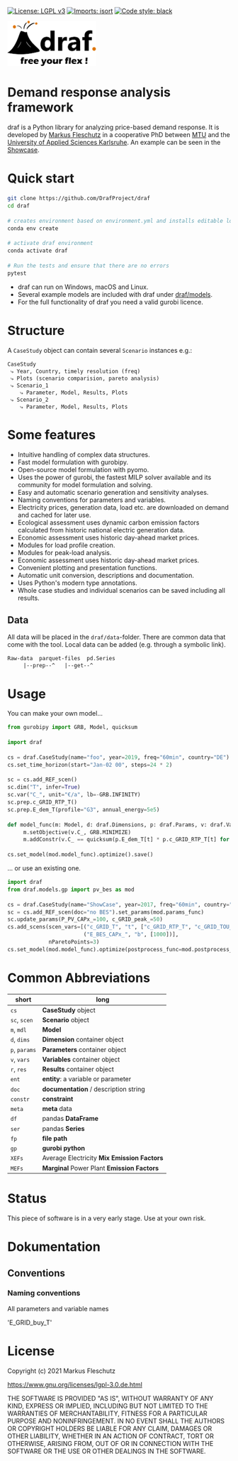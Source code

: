 [![License: LGPL v3](https://img.shields.io/badge/License-LGPL%20v3-blue.svg)](https://www.gnu.org/licenses/lgpl-3.0)
[![Imports: isort](https://img.shields.io/badge/%20imports-isort-%231674b1)](https://pycqa.github.io/isort/)
[![Code style: black](https://img.shields.io/badge/code%20style-black-000000.svg)](https://github.com/psf/black)

<img src="doc/images/all.svg" width="200" alt="draf logo">

# **D**emand **r**esponse **a**nalysis **f**ramework

draf is a Python library for analyzing price-based demand response. It is developed by [Markus Fleschutz](https://www.linkedin.com/in/markus-fleschutz/) in a cooperative PhD between [MTU](https://www.mtu.ie/) and the [University of Applied Sciences Karlsruhe](https://www.h-ka.de/en/). An example can be seen in the [Showcase](https://mfleschutz.github.io/draf-showcase/).

# Quick start

```sh
git clone https://github.com/DrafProject/draf
cd draf

# creates environment based on environment.yml and installs editable local version:
conda env create

# activate draf environment
conda activate draf  

# Run the tests and ensure that there are no errors
pytest
```

- draf can run on Windows, macOS and Linux.
- Several example models are included with draf under [draf/models](draf/models).
- For the full functionality of draf you need a valid gurobi licence.

# Structure

A `CaseStudy` object can contain several `Scenario` instances e.g.:

```none
CaseStudy
 ⤷ Year, Country, timely resolution (freq)
 ⤷ Plots (scenario comparision, pareto analysis)
 ⤷ Scenario_1
    ⤷ Parameter, Model, Results, Plots
 ⤷ Scenario_2
    ⤷ Parameter, Model, Results, Plots
```

# Some features

- Intuitive handling of complex data structures.
- Fast model formulation with gurobipy.
- Open-source model formulation with pyomo.
- Uses the power of gurobi, the fastest MILP solver available and its community for model formulation and solving.
- Easy and automatic scenario generation and sensitivity analyses.
- Naming conventions for parameters and variables.
- Electricity prices, generation data, load etc. are downloaded on demand and cached for later use.
- Ecological assessment uses dynamic carbon emission factors calculated from historic national electric generation data.
- Economic assessment uses historic day-ahead market prices.
- Modules for load profile creation.
- Modules for peak-load analysis.
- Economic assessment uses historic day-ahead market prices.
- Convenient plotting and presentation functions.
- Automatic unit conversion, descriptions and documentation.
- Uses Python's modern type annotations.
- Whole case studies and individual scenarios can be saved including all results.

## Data

All data will be placed in the `draf/data`-folder. There are common data that come with the tool.
Local data can be added (e.g. through a symbolic link).

``` None
Raw-data  parquet-files  pd.Series
     |--prep--^   |--get--^
```

# Usage

You can make your own model...

```py
from gurobipy import GRB, Model, quicksum

import draf

cs = draf.CaseStudy(name="foo", year=2019, freq="60min", country="DE")
cs.set_time_horizon(start="Jan-02 00", steps=24 * 2)

sc = cs.add_REF_scen()
sc.dim("T", infer=True)
sc.var("C_", unit="€/a", lb=-GRB.INFINITY)
sc.prep.c_GRID_RTP_T()
sc.prep.E_dem_T(profile="G3", annual_energy=5e5)

def model_func(m: Model, d: draf.Dimensions, p: draf.Params, v: draf.Vars):
     m.setObjective(v.C_, GRB.MINIMIZE)
     m.addConstr(v.C_ == quicksum(p.E_dem_T[t] * p.c_GRID_RTP_T[t] for t in d.T))

cs.set_model(mod.model_func).optimize().save()
```

... or use an existing one.

```py
import draf
from draf.models.gp import pv_bes as mod

cs = draf.CaseStudy(name="ShowCase", year=2017, freq="60min", country="DE")
sc = cs.add_REF_scen(doc="no BES").set_params(mod.params_func)
sc.update_params(P_PV_CAPx_=100, c_GRID_peak_=50)
cs.add_scens(scen_vars=[("c_GRID_T", "t", ["c_GRID_RTP_T", "c_GRID_TOU_T"]),
                        ("E_BES_CAPx_", "b", [1000])],
             nParetoPoints=3)
cs.set_model(mod.model_func).optimize(postprocess_func=mod.postprocess_func).save()
```

# Common Abbreviations

| short | long |
|-------|------------------|
| `cs` | __CaseStudy__ object |
| `sc`, `scen` | __Scenario__ object |
| `m`, `mdl` | __Model__ |
| `d`, `dims` | __Dimension__ container object |
| `p`, `params` | __Parameters__ container object |
| `v`, `vars` | __Variables__ container object |
| `r`, `res` | __Results__ container object |
| `ent` | __entity__: a variable or parameter |
| `doc` | __documentation__ / description string |
| `constr` | __constraint__ |
| `meta` | __meta__ data |
| `df` | pandas __DataFrame__ |
| `ser` | pandas __Series__ |
| `fp` | __file path__ |
| `gp` | __gurobi python__ |
| `XEFs` | Average Electricity __Mix Emission Factors__ |
| `MEFs` | __Marginal__ Power Plant __Emission Factors__ |

# Status

This piece of software is in a very early stage. Use at your own risk.

# Dokumentation

## Conventions

### Naming conventions

All parameters and variable names 

'E_GRID_buy_T'

# License

Copyright (c) 2021 Markus Fleschutz

<https://www.gnu.org/licenses/lgpl-3.0.de.html>

THE SOFTWARE IS PROVIDED "AS IS", WITHOUT WARRANTY OF ANY KIND, EXPRESS OR IMPLIED, INCLUDING BUT NOT LIMITED TO THE WARRANTIES OF MERCHANTABILITY, FITNESS FOR A PARTICULAR PURPOSE AND NONINFRINGEMENT. IN NO EVENT SHALL THE AUTHORS OR COPYRIGHT HOLDERS BE LIABLE FOR ANY CLAIM, DAMAGES OR OTHER LIABILITY, WHETHER IN AN ACTION OF CONTRACT, TORT OR OTHERWISE, ARISING FROM, OUT OF OR IN CONNECTION WITH THE SOFTWARE OR THE USE OR OTHER DEALINGS IN THE SOFTWARE.
